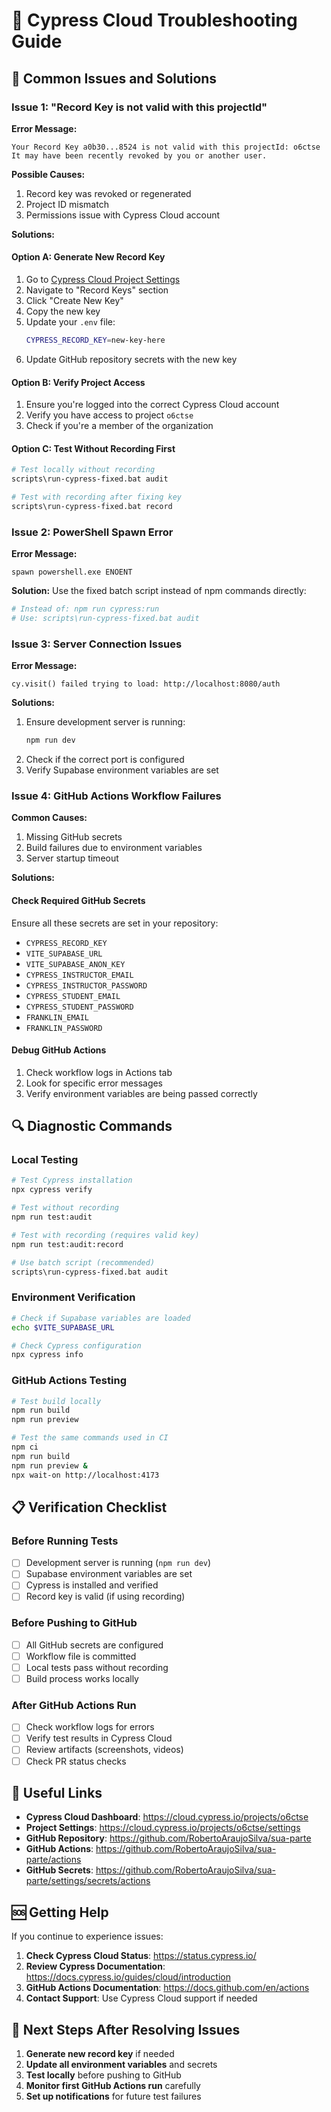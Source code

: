 # 🔧 Cypress Cloud Troubleshooting Guide

## 🚨 Common Issues and Solutions

### Issue 1: "Record Key is not valid with this projectId"

**Error Message:**
```
Your Record Key a0b30...8524 is not valid with this projectId: o6ctse
It may have been recently revoked by you or another user.
```

**Possible Causes:**
1. Record key was revoked or regenerated
2. Project ID mismatch
3. Permissions issue with Cypress Cloud account

**Solutions:**

#### Option A: Generate New Record Key
1. Go to [Cypress Cloud Project Settings](https://cloud.cypress.io/projects/o6ctse/settings)
2. Navigate to "Record Keys" section
3. Click "Create New Key"
4. Copy the new key
5. Update your `.env` file:
   ```bash
   CYPRESS_RECORD_KEY=new-key-here
   ```
6. Update GitHub repository secrets with the new key

#### Option B: Verify Project Access
1. Ensure you're logged into the correct Cypress Cloud account
2. Verify you have access to project `o6ctse`
3. Check if you're a member of the organization

#### Option C: Test Without Recording First
```bash
# Test locally without recording
scripts\run-cypress-fixed.bat audit

# Test with recording after fixing key
scripts\run-cypress-fixed.bat record
```

### Issue 2: PowerShell Spawn Error

**Error Message:**
```
spawn powershell.exe ENOENT
```

**Solution:**
Use the fixed batch script instead of npm commands directly:
```bash
# Instead of: npm run cypress:run
# Use: scripts\run-cypress-fixed.bat audit
```

### Issue 3: Server Connection Issues

**Error Message:**
```
cy.visit() failed trying to load: http://localhost:8080/auth
```

**Solutions:**
1. Ensure development server is running:
   ```bash
   npm run dev
   ```
2. Check if the correct port is configured
3. Verify Supabase environment variables are set

### Issue 4: GitHub Actions Workflow Failures

**Common Causes:**
1. Missing GitHub secrets
2. Build failures due to environment variables
3. Server startup timeout

**Solutions:**

#### Check Required GitHub Secrets
Ensure all these secrets are set in your repository:
- `CYPRESS_RECORD_KEY`
- `VITE_SUPABASE_URL`
- `VITE_SUPABASE_ANON_KEY`
- `CYPRESS_INSTRUCTOR_EMAIL`
- `CYPRESS_INSTRUCTOR_PASSWORD`
- `CYPRESS_STUDENT_EMAIL`
- `CYPRESS_STUDENT_PASSWORD`
- `FRANKLIN_EMAIL`
- `FRANKLIN_PASSWORD`

#### Debug GitHub Actions
1. Check workflow logs in Actions tab
2. Look for specific error messages
3. Verify environment variables are being passed correctly

## 🔍 Diagnostic Commands

### Local Testing
```bash
# Test Cypress installation
npx cypress verify

# Test without recording
npm run test:audit

# Test with recording (requires valid key)
npm run test:audit:record

# Use batch script (recommended)
scripts\run-cypress-fixed.bat audit
```

### Environment Verification
```bash
# Check if Supabase variables are loaded
echo $VITE_SUPABASE_URL

# Check Cypress configuration
npx cypress info
```

### GitHub Actions Testing
```bash
# Test build locally
npm run build
npm run preview

# Test the same commands used in CI
npm ci
npm run build
npm run preview &
npx wait-on http://localhost:4173
```

## 📋 Verification Checklist

### Before Running Tests
- [ ] Development server is running (`npm run dev`)
- [ ] Supabase environment variables are set
- [ ] Cypress is installed and verified
- [ ] Record key is valid (if using recording)

### Before Pushing to GitHub
- [ ] All GitHub secrets are configured
- [ ] Workflow file is committed
- [ ] Local tests pass without recording
- [ ] Build process works locally

### After GitHub Actions Run
- [ ] Check workflow logs for errors
- [ ] Verify test results in Cypress Cloud
- [ ] Review artifacts (screenshots, videos)
- [ ] Check PR status checks

## 🔗 Useful Links

- **Cypress Cloud Dashboard**: https://cloud.cypress.io/projects/o6ctse
- **Project Settings**: https://cloud.cypress.io/projects/o6ctse/settings
- **GitHub Repository**: https://github.com/RobertoAraujoSilva/sua-parte
- **GitHub Actions**: https://github.com/RobertoAraujoSilva/sua-parte/actions
- **GitHub Secrets**: https://github.com/RobertoAraujoSilva/sua-parte/settings/secrets/actions

## 🆘 Getting Help

If you continue to experience issues:

1. **Check Cypress Cloud Status**: https://status.cypress.io/
2. **Review Cypress Documentation**: https://docs.cypress.io/guides/cloud/introduction
3. **GitHub Actions Documentation**: https://docs.github.com/en/actions
4. **Contact Support**: Use Cypress Cloud support if needed

## 📝 Next Steps After Resolving Issues

1. **Generate new record key** if needed
2. **Update all environment variables** and secrets
3. **Test locally** before pushing to GitHub
4. **Monitor first GitHub Actions run** carefully
5. **Set up notifications** for future test failures

